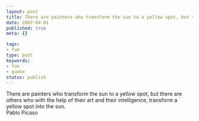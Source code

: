 ```yaml
---
layout: post
title: There are painters who transform the sun to a yellow spot, but there are others who with the help of their art and their intelligence, transform a yellow spot into the sun.
date: 2007-04-01
published: true
meta: {}

tags:
- fun
type: post
keywords:
- fun
- quote
status: publish
---
```

There are painters who transform the sun to a yellow spot, but there are others who with the help of their art and their intelligence, transform a yellow spot into the sun.<br />Pablo Picaso
